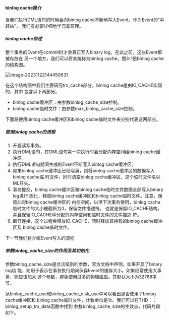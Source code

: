 #### binlog cache简介

当我们执行DML语句的时候会向binlog cache不断地写入Event，作为Event的“中转站”， 我们有必要详细地学习其原理。

##### binlog cache综述

整个事务的Event在commit时才会真正写入binary log，在此之前，这些Event都被存放在 另一个地方，我们可以将其统称为binlog cache。图3-1是binlog cache的结构图。

![image-20231122144450631](C:\Users\itwb_lixl\AppData\Roaming\Typora\typora-user-images\image-20231122144450631.png)

在这个结构图中我们主要研究trx_cache部分。binlog cache是由IO_CACHE实现的，其中 包含以下两部分。

- binlog cache缓冲区：由参数binlog_cache_size控制。
- binlog cache临时文件：由参数max_binlog_cache_size控制。

下面将使用binlog cache缓冲区和binlog cache临时文件来分别代表这两部分。

##### 使用binlog cache的流程

1. 开启读写事务。 
2. 执行DML语句，在DML语句第一次执行时会分配内存空间给binlog cache缓冲区。 
3. 执行DML语句期间生成的Event不断写入binlog cache缓冲区。 
4. 如果binlog cache缓冲区已经写满，则将binlog cache缓冲区的数据写入binlog cache临 时文件，同时清空binlog cache缓冲区，这个临时文件名以ML开头。 
5. 事务提交，binlog cache缓冲区和binlog cache临时文件数据全部写入binary log进行 固化，释放binlog cache缓冲区和binlog cache临时文件。注意，保留此时binlog cache缓冲区的 内存空间，以供下次事务使用，binlog cache临时文件的大小被截断为0，保留文件描述符。 也就是保留IO_CACHE结构，并且保留IO_CACHE中分配的内存空间和临时文件的文件描述 符。 
6. 断开连接，这个过程会释放IO_CACHE，同时释放其持有的binlog cache缓冲区及 binlog cache临时文件。

下一节我们将介绍Event写入的流程

##### 参数binlog_cache_size的作用及其初始化

参数binlog_cache_size是会话级别的参数，官方文档中声明，如果开启了binary log功 能，则用于表示在事务执行期间保存Event的缓存大小。如果经常使用大事务，则应该加大 这个参数，避免使用过多的物理磁盘。其默认大小为32768字节。

从binlog_cache_use和binlog_cache_disk_use中可以看出是否使用了binlog cache缓冲区和 binlog cache临时文件，计数单位是次。我们可以在THD：：binlog_setup_trx_data函数中找到 参数binlog_cache_size的生效点，代码片段如下。